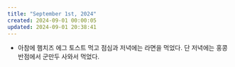 ```yaml
---
title: "September 1st, 2024"
created: 2024-09-01 00:00:05
updated: 2024-09-01 20:38:41
---
```

  * 아참에 햄치즈 에그 토스트 먹고 점심과 저녁에는 라면을 먹었다. 단 저녁에는 홍콩반점에서 군만두 사와서 먹었다.